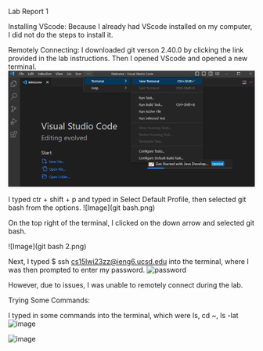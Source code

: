 Lab Report 1

Installing VScode:
Because I already had VScode installed on my computer, I did not do the steps to install it. 

Remotely Connecting:
I downloaded git verson 2.40.0 by clicking the link provided in the lab instructions. Then I opened VScode and opened a new terminal. 
![Image](terminal.png)

I typed ctr + shift + p and typed in Select Default Profile, then selected git bash from the options.
![Image](git bash.png)

On the top right of the terminal, I clicked on the down arrow and selected git bash.

![Image](git bash 2.png)

Next, I typed $ ssh cs15lwi23zz@ieng6.ucsd.edu into the terminal, where I was then prompted to enter my password. 
![password](https://user-images.githubusercontent.com/130100171/230704030-70985127-8af3-4344-a917-d3c77f93eaf2.jpg)

However, due to issues, I was unable to remotely connect during the lab.

Trying Some Commands:

I typed in some commands into the terminal, which were ls, cd ~, ls -lat
![image](https://user-images.githubusercontent.com/130100171/230704129-25fecd4f-576e-483f-8e13-f36a4e6cbc35.png)

![image](https://user-images.githubusercontent.com/130100171/230704430-b8e74a4f-c4af-4ee0-98d4-cf1c72bf2d26.png)



